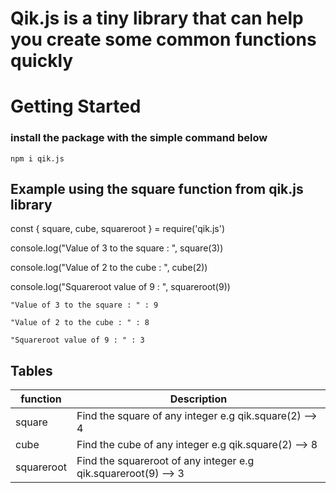 # Qik.js is a tiny library that can help you create some common functions quickly

# Getting Started 

### install the package with the simple command below

```
npm i qik.js
```

## Example using the square function from qik.js library

const { square, cube, squareroot  } = require('qik.js')



console.log("Value of 3 to the square : ", square(3))



console.log("Value of 2 to the cube : ", cube(2))



console.log("Squareroot value of 9 : ", squareroot(9))



```
"Value of 3 to the square : " : 9

"Value of 2 to the cube : " : 8

"Squareroot value of 9 : " : 3
```

## Tables

| function     | Description |
| -------------| ----------- |
| square       | Find the square of any integer e.g qik.square(2)  --> 4 |
| cube         | Find the cube of any integer e.g qik.square(2)  --> 8 |
| squareroot   | Find the squareroot of any integer e.g qik.squareroot(9)  --> 3 |



